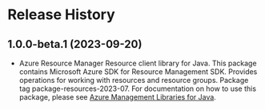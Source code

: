 # Release History

## 1.0.0-beta.1 (2023-09-20)

- Azure Resource Manager Resource client library for Java. This package contains Microsoft Azure SDK for Resource Management SDK. Provides operations for working with resources and resource groups. Package tag package-resources-2023-07. For documentation on how to use this package, please see [Azure Management Libraries for Java](https://aka.ms/azsdk/java/mgmt).
